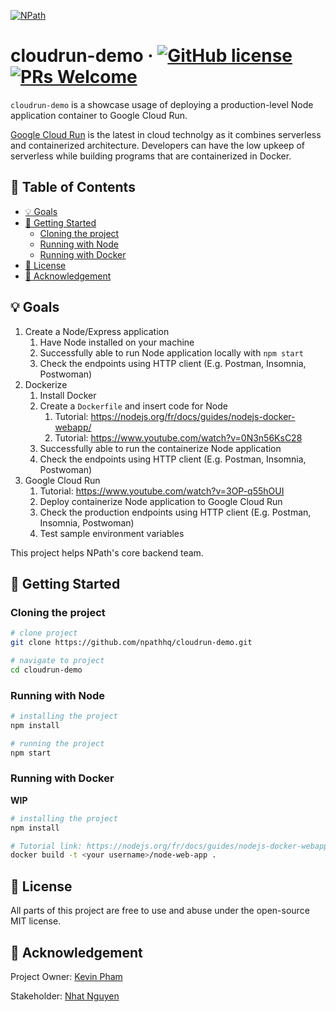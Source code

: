 [![NPath](https://i.imgur.com/dHi7eOP.png)](https://npath.io)

# cloudrun-demo &middot; [![GitHub license](https://img.shields.io/badge/license-MIT-blue.svg)](./LICENSE) [![PRs Welcome](https://img.shields.io/badge/PRs-welcome-brightgreen.svg)](https://github.com/npathhq/cloudrun-demo/pulls)

`cloudrun-demo` is a showcase usage of deploying a production-level Node application container to Google Cloud Run.

[Google Cloud Run](https://cloud.google.com/run) is the latest in cloud technolgy as it combines serverless and containerized architecture. Developers can have the low upkeep of serverless while building programs that are containerized in Docker.


## 📖 Table of Contents

* [💡 Goals](#-goals)
* [🚀 Getting Started](#-getting-started)
  * [Cloning the project](#cloning-the-project)
  * [Running with Node](#running-with-node)
  * [Running with Docker](#running-with-docker)
* [📄 License](#-license)
* [🎩 Acknowledgement](#-acknowledgement)


## 💡 Goals

1. Create a Node/Express application
    1. Have Node installed on your machine
    2. Successfully able to run Node application locally with `npm start`
    3. Check the endpoints using HTTP client (E.g. Postman, Insomnia, Postwoman)
2. Dockerize
    1. Install Docker
    2. Create a `Dockerfile` and insert code for Node
        1. Tutorial: https://nodejs.org/fr/docs/guides/nodejs-docker-webapp/
        2. Tutorial: https://www.youtube.com/watch?v=0N3n56KsC28
    3. Successfully able to run the containerize Node application
    4. Check the endpoints using HTTP client (E.g. Postman, Insomnia, Postwoman)
3. Google Cloud Run
    1. Tutorial: https://www.youtube.com/watch?v=3OP-q55hOUI
    2. Deploy containerize Node application to Google Cloud Run
    3. Check the production endpoints using HTTP client (E.g. Postman, Insomnia, Postwoman)
    4. Test sample environment variables

This project helps NPath's core backend team.


## 🚀 Getting Started

### Cloning the project

```bash
# clone project
git clone https://github.com/npathhq/cloudrun-demo.git

# navigate to project
cd cloudrun-demo
```

### Running with Node

```bash
# installing the project
npm install

# running the project
npm start
```


### Running with Docker

**WIP**

```bash
# installing the project
npm install

# Tutorial link: https://nodejs.org/fr/docs/guides/nodejs-docker-webapp/
docker build -t <your username>/node-web-app .
```


## 📄 License

All parts of this project are free to use and abuse under the open-source MIT license.


## 🎩 Acknowledgement

Project Owner: [Kevin Pham](https://github.com/phamkevinT)

Stakeholder: [Nhat Nguyen](https://github.com/nguyen-nhat)
